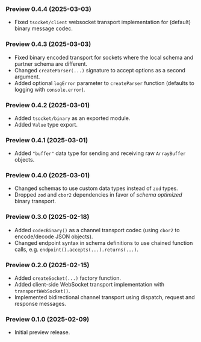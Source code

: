 ### Preview 0.4.4 (2025-03-03)

- Fixed `tsocket/client` websocket transport implementation for (default) binary message codec.

### Preview 0.4.3 (2025-03-03)

- Fixed binary encoded transport for sockets where the local schema and partner schema are different.
- Changed `createParser(...)` signature to accept options as a second argument.
- Added optional `logError` parameter to `createParser` function (defaults to logging with `console.error`).

### Preview 0.4.2 (2025-03-01)

- Added `tsocket/binary` as an exported module.
- Added `Value` type export.

### Preview 0.4.1 (2025-03-01)

- Added `"buffer"` data type for sending and receiving raw `ArrayBuffer` objects.

### Preview 0.4.0 (2025-03-01)

- Changed schemas to use custom data types instead of `zod` types.
- Dropped `zod` and `cbor2` dependencies in favor of _schema optimized_ binary transport.

### Preview 0.3.0 (2025-02-18)

- Added `codecBinary()` as a channel transport codec (using `cbor2` to encode/decode JSON objects).
- Changed endpoint syntax in schema definitions to use chained function calls, e.g. `endpoint().accepts(...).returns(...)`.

### Preview 0.2.0 (2025-02-15)

- Added `createSocket(...)` factory function.
- Added client-side WebSocket transport implementation with `transportWebSocket()`.
- Implemented bidirectional channel transport using dispatch, request and response messages.

### Preview 0.1.0 (2025-02-09)

- Initial preview release.
